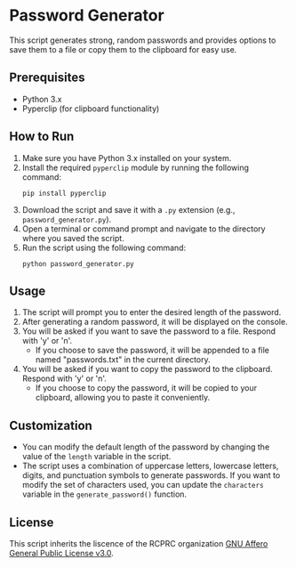 # Password Generator

This script generates strong, random passwords and provides options to save them to a file or copy them to the clipboard for easy use.

## Prerequisites

- Python 3.x
- Pyperclip (for clipboard functionality)

## How to Run

1. Make sure you have Python 3.x installed on your system.
2. Install the required `pyperclip` module by running the following command:
   ```
   pip install pyperclip
   ```
3. Download the script and save it with a `.py` extension (e.g., `password_generator.py`).
4. Open a terminal or command prompt and navigate to the directory where you saved the script.
5. Run the script using the following command:
   ```
   python password_generator.py
   ```

## Usage

1. The script will prompt you to enter the desired length of the password.
2. After generating a random password, it will be displayed on the console.
3. You will be asked if you want to save the password to a file. Respond with 'y' or 'n'.
   - If you choose to save the password, it will be appended to a file named "passwords.txt" in the current directory.
4. You will be asked if you want to copy the password to the clipboard. Respond with 'y' or 'n'.
   - If you choose to copy the password, it will be copied to your clipboard, allowing you to paste it conveniently.

## Customization

- You can modify the default length of the password by changing the value of the `length` variable in the script.
- The script uses a combination of uppercase letters, lowercase letters, digits, and punctuation symbols to generate passwords. If you want to modify the set of characters used, you can update the `characters` variable in the `generate_password()` function.

## License

This script inherits the liscence of the RCPRC organization [GNU Affero General Public License v3.0](https://github.com/RCPRC/.github/blob/main/LICENSE).

